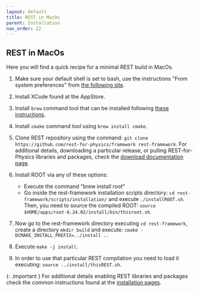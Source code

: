 ```yaml
---
layout: default
title: REST in MacOs
parent: Installation
nav_order: 22
---
```


## REST in MacOs

Here you will find a quick recipe for a minimal REST build in MacOs.

1. Make sure your default shell is set to bash, use the instructions "From system preferences" from [the following site](https://www.howtogeek.com/444596/how-to-change-the-default-shell-to-bash-in-macos-catalina/).

2. Install XCode found at the AppStore.

3. Install `brew` command tool that can be installed following [these instructions](https://treehouse.github.io/installation-guides/mac/homebrew).

4. Install `cmake` command tool using `brew install cmake`.

5. Clone REST repository using the command: `git clone https://github.com/rest-for-physics/framework rest-framework`. For additional details, downloading a particular release, or pulling REST-for-Physics libraries and packages, check the [download documentation page](https://rest-for-physics.github.io/downloading.html).

6. Install ROOT via any of these options:
    - Execute the command "brew install root"
    - Go inside the rest-framework installation scripts directory: `cd rest-framework/scripts/installation/` and execute `./installROOT.sh`. Then, you need to source the compiled ROOT: `source $HOME/apps/root-6.24.02/install/bin/thisroot.sh`.

7. Now go to the rest-framework directory executing `cd rest-framework`, create a directory `mkdir build` and execute: `cmake -DCMAKE_INSTALL_PREFIX=../install ..`

8. Execute `make -j install`.

9. In order to use that particular REST compilation you need to load it executing: `source ../install/thisREST.sh`.

{: .important } 
For additional details enabling REST libraries and packages check the common instructions found at the [installation pages](https://rest-for-physics.github.io/installation).

